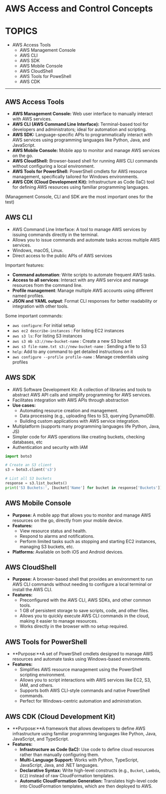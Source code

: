 # AWS Access and Control Concepts

# TOPICS

- AWS Access Tools
    - AWS Management Console
    - AWS CLI
    - AWS SDK
    - AWS Mobile Console
    - AWS CloudShell
    - AWS Tools for PoweShell
    - AWS CDK

---

## AWS Access Tools

- **AWS Management Console:** Web user interface to manually interact with AWS services.
- **AWS CLI (AWS Command Line Interface):** Terminal-based tool for developers and administrators; ideal for automation and scripting.
- **AWS SDK:** Language-specific APIs to programmatically interact with AWS services using programming languages like Python, Java, and JavaScript.
- **AWS Mobile Console:** Mobile app to monitor and manage AWS services on the go.
- **AWS CloudShell:** Browser-based shell for running AWS CLI commands without configuring a local environment.
- **AWS Tools for PowerShell:** PowerShell cmdlets for AWS resource management, specifically tailored for Windows environments.
- **AWS CDK (Cloud Development Kit):** Infrastructure as Code (IaC) tool for defining AWS resources using familiar programming languages.

(Management Console, CLI and SDK are the most important ones for the test)

## AWS CLI

- AWS Command Line Interface: A tool to manage AWS services by issuing commands directly in the terminal.
- Allows you to issue commands and automate tasks across multiple AWS services.
- Windows, macOS, Linux.
- Direct access to the public APIs of AWS services

Important features:

- **Command automation**: Write scripts to automate frequent AWS tasks.
- **Access to all services**: Interact with any AWS service and manage resources from the command line.
- **Profile management**: Manage multiple AWS accounts using different named profiles.
- **JSON and YAML output**: Format CLI responses for better readability or integration with other tools.

Some important commands:

- `aws configure`: For initial setup
- `aws ec2 describe-instances` : For listing EC2 instances
- `aws s3 ls`: For listing S3 instances
- `aws s3 mb s3://new-bucket-name` : Create a new S3 bucket
- `aws s3 file-name.txt s3://new-bucket-name` : Sending a file to S3
- `help`: Add to any command to get detailed instructions on it
- `aws configure --profile profile-name` :  Manage credentials using profiles

## AWS SDK

- AWS Software Development Kit: A collection of libraries and tools to abstract AWS API calls and simplify programming for AWS services.
- Facilitates integration with AWS APIs through abstraction
- **Use cases:**
    - Automating resource creation and management.
    - Data processing (e.g., uploading files to S3, querying DynamoDB).
    - Building custom applications with AWS service integration.
- Multiplatform (supports many programming languages life Python, Java, JS)
- Simpler code for AWS operations like creating buckets, checking databases, etc
- Authentication and security with IAM

```python
import boto3

# Create an S3 client
s3 = boto3.client('s3')

# List all S3 buckets
response = s3.list_buckets()
print('S3 Buckets:', [bucket['Name'] for bucket in response['Buckets']])
```

## **AWS Mobile Console**

- **Purpose:** A mobile app that allows you to monitor and manage AWS resources on the go, directly from your mobile device.
- **Features:**
    - View resource status and health.
    - Respond to alarms and notifications.
    - Perform limited tasks such as stopping and starting EC2 instances, managing S3 buckets, etc.
- **Platforms:** Available on both iOS and Android devices.

## **AWS CloudShell**

- **Purpose:** A browser-based shell that provides an environment to run AWS CLI commands without needing to configure a local terminal or install the AWS CLI.
- **Features:**
    - Preconfigured with the AWS CLI, AWS SDKs, and other common tools.
    - 1 GB of persistent storage to save scripts, code, and other files.
    - Allows you to quickly execute AWS CLI commands in the cloud, making it easier to manage resources.
    - Works directly in the browser with no setup required.

## **AWS Tools for PowerShell**

- **Purpose:**A set of PowerShell cmdlets designed to manage AWS resources and automate tasks using Windows-based environments.
- **Features:**
    - Simplifies AWS resource management using the PowerShell scripting environment.
    - Allows you to script interactions with AWS services like EC2, S3, IAM, and others.
    - Supports both AWS CLI-style commands and native PowerShell commands.
    - Perfect for Windows-centric automation and administration.

## **AWS CDK (Cloud Development Kit)**

- **Purpose:**A framework that allows developers to define AWS infrastructure using familiar programming languages like Python, Java, JavaScript, and TypeScript.
- **Features:**
    - **Infrastructure as Code (IaC):** Use code to define cloud resources rather than manually configuring them.
    - **Multi-Language Support:** Works with Python, TypeScript, JavaScript, Java, and .NET languages.
    - **Declarative Syntax:** Write high-level constructs (e.g., `Bucket`, `Lambda`, `EC2`) instead of raw CloudFormation templates.
    - **Automatic CloudFormation Generation:** Translates high-level code into CloudFormation templates, which are then deployed to AWS.